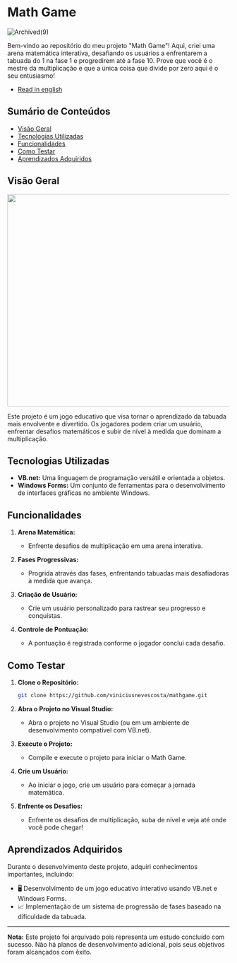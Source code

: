 # Math Game

![Archived(9)](https://github.com/viniciusnevescosta/math-game/assets/66970818/0b7df557-79a2-4595-80c9-749b59dc4ead)

Bem-vindo ao repositório do meu projeto "Math Game"! Aqui, criei uma arena matemática interativa, desafiando os usuários a enfrentarem a tabuada do 1 na fase 1 e progredirem até a fase 10. Prove que você é o mestre da multiplicação e que a única coisa que divide por zero aqui é o seu entusiasmo!

- [Read in english](en_README.md)

## Sumário de Conteúdos

- [Visão Geral](#visão-geral)
- [Tecnologias Utilizadas](#tecnologias-utilizadas)
- [Funcionalidades](#funcionalidades)
- [Como Testar](#como-testar)
- [Aprendizados Adquiridos](#aprendizados-adquiridos)

## Visão Geral

<p align="center">
  <img width="800" height="480" src="assets/to_readme/mathgame_git.gif"
</p>

Este projeto é um jogo educativo que visa tornar o aprendizado da tabuada mais envolvente e divertido. Os jogadores podem criar um usuário, enfrentar desafios matemáticos e subir de nível à medida que dominam a multiplicação.

## Tecnologias Utilizadas

- **VB.net:** Uma linguagem de programação versátil e orientada a objetos.
- **Windows Forms:** Um conjunto de ferramentas para o desenvolvimento de interfaces gráficas no ambiente Windows.

## Funcionalidades

1. **Arena Matemática:**
   - Enfrente desafios de multiplicação em uma arena interativa.

2. **Fases Progressivas:**
   - Progrida através das fases, enfrentando tabuadas mais desafiadoras à medida que avança.

3. **Criação de Usuário:**
   - Crie um usuário personalizado para rastrear seu progresso e conquistas.

4. **Controle de Pontuação:**
   - A pontuação é registrada conforme o jogador conclui cada desafio.

## Como Testar

1. **Clone o Repositório:**
   ```bash
   git clone https://github.com/viniciusnevescosta/mathgame.git
   ```

2. **Abra o Projeto no Visual Studio:**
   - Abra o projeto no Visual Studio (ou em um ambiente de desenvolvimento compatível com VB.net).

3. **Execute o Projeto:**
   - Compile e execute o projeto para iniciar o Math Game.

4. **Crie um Usuário:**
   - Ao iniciar o jogo, crie um usuário para começar a jornada matemática.

5. **Enfrente os Desafios:**
   - Enfrente os desafios de multiplicação, suba de nível e veja até onde você pode chegar!

## Aprendizados Adquiridos

Durante o desenvolvimento deste projeto, adquiri conhecimentos importantes, incluindo:

- 🖥 Desenvolvimento de um jogo educativo interativo usando VB.net e Windows Forms.
- 📈 Implementação de um sistema de progressão de fases baseado na dificuldade da tabuada.

---

**Nota:** Este projeto foi arquivado pois representa um estudo concluído com sucesso. Não há planos de desenvolvimento adicional, pois seus objetivos foram alcançados com êxito.
